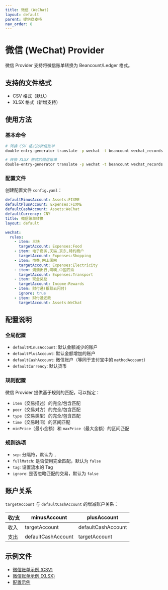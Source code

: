```yaml
---
title: 微信 (WeChat)
layout: default
parent: 提供商支持
nav_order: 8
---
```


# 微信 (WeChat) Provider

微信 Provider 支持将微信账单转换为 Beancount/Ledger 格式。

## 支持的文件格式

- CSV 格式（默认）
- XLSX 格式（新增支持）

## 使用方法

### 基本命令

```bash
# 转换 CSV 格式的微信账单
double-entry-generator translate -p wechat -t beancount wechat_records.csv

# 转换 XLSX 格式的微信账单
double-entry-generator translate -p wechat -t beancount wechat_records.xlsx
```

### 配置文件

创建配置文件 `config.yaml`：

```yaml
defaultMinusAccount: Assets:FIXME
defaultPlusAccount: Expenses:FIXME
defaultCashAccount: Assets:WeChat
defaultCurrency: CNY
title: 微信账单转换
layout: default

wechat:
  rules:
    - item: 三快
      targetAccount: Expenses:Food
    - item: 电子商务,天猫,京东,特约商户
      targetAccount: Expenses:Shopping
    - item: 电费,网上国网
      targetAccount: Expenses:Electricity
    - item: 滴滴出行,嘀嘀,中国石油
      targetAccount: Expenses:Transport
    - item: 现金奖励
      targetAccount: Income:Rewards
    - item: 财付通(银联云闪付)
      ignore: true
    - item: 财付通还款
      targetAccount: Assets:WeChat
```

## 配置说明

### 全局配置

- `defaultMinusAccount`: 默认金额减少的账户
- `defaultPlusAccount`: 默认金额增加的账户
- `defaultCashAccount`: 微信账户（等同于支付宝中的 `methodAccount`）
- `defaultCurrency`: 默认货币

### 规则配置

微信 Provider 提供基于规则的匹配，可以指定：

- `item`（交易描述）的完全/包含匹配
- `peer`（交易对方）的完全/包含匹配
- `type`（交易类型）的完全/包含匹配
- `time`（交易时间）的区间匹配
- `minPrice`（最小金额）和 `maxPrice`（最大金额）的区间匹配

### 规则选项

- `sep`: 分隔符，默认为 `,`
- `fullMatch`: 是否使用完全匹配，默认为 `false`
- `tag`: 设置流水的 Tag
- `ignore`: 是否忽略匹配的交易，默认为 `false`

## 账户关系

`targetAccount` 与 `defaultCashAccount` 的增减账户关系：

| 收/支 | minusAccount | plusAccount |
|-------|-------------|-------------|
| 收入 | targetAccount | defaultCashAccount |
| 支出 | defaultCashAccount | targetAccount |

## 示例文件

- [微信账单示例 (CSV)](../../example/wechat/example-wechat-records.csv)
- [微信账单示例 (XLSX)](../../example/wechat/example-wechat-records.xlsx)
- [配置示例](../../example/wechat/config.yaml) 